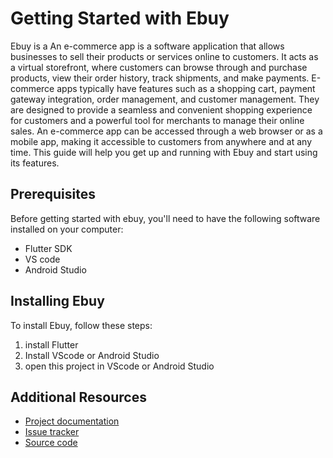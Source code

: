 # Getting Started with Ebuy

Ebuy is a An e-commerce app is a software application that allows businesses to sell their products or services online to customers. It acts as a virtual storefront, where customers can browse through and purchase products, view their order history, track shipments, and make payments. E-commerce apps typically have features such as a shopping cart, payment gateway integration, order management, and customer management. They are designed to provide a seamless and convenient shopping experience for customers and a powerful tool for merchants to manage their online sales. An e-commerce app can be accessed through a web browser or as a mobile app, making it accessible to customers from anywhere and at any time. This guide will help you get up and running with Ebuy and start using its features.

## Prerequisites

Before getting started with ebuy, you'll need to have the following software installed on your computer:

- Flutter SDK
- VS code
- Android Studio

## Installing Ebuy

To install Ebuy, follow these steps:

1. install Flutter 
2. Install VScode or Android Studio 
3. open this project in VScode or Android Studio


## Additional Resources

- [Project documentation](https://abraralidev.github.io/Ebuy/)
- [Issue tracker](https://github.com/abraralidev/Ebuy/issues)
- [Source code](https://github.com/abraralidev/Ebuy)

